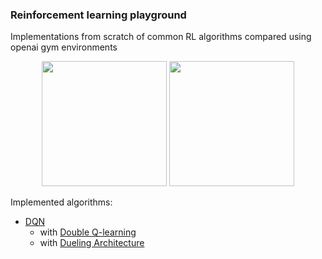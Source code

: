 ### Reinforcement learning playground
Implementations from scratch of common RL algorithms compared using openai gym
environments

<p align="center">
    <img src="https://media.giphy.com/media/3mgqEbE46leiBk4DAZ/giphy.gif" width="200" height="200" />
    <img src="https://media.giphy.com/media/LwFBZ4oSZh6diQkOq7/giphy.gif" width="200" height="200" />
</p>

Implemented algorithms:

- [DQN](https://www.nature.com/articles/nature14236.pdf)
    - with [Double Q-learning](https://arxiv.org/pdf/1509.06461.pdf)
    - with [Dueling Architecture](https://arxiv.org/pdf/1511.06581.pdf)